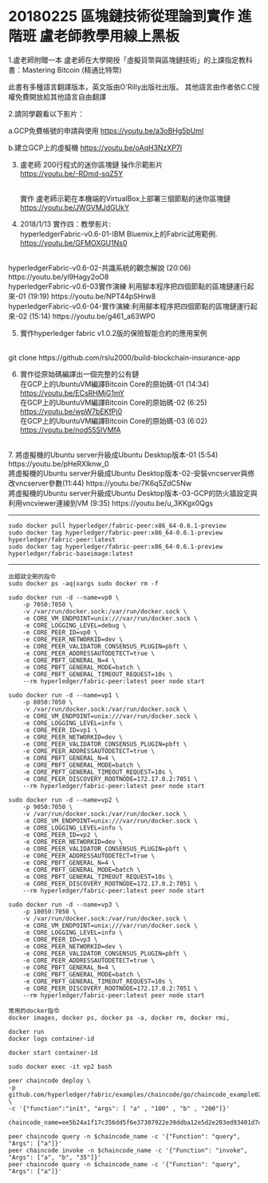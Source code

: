 # 20180225 區塊鏈技術從理論到實作 進階班  盧老師教學用線上黑板

1.盧老師附贈一本 盧老師在大學開授「虛擬貨幣與區塊鏈技術」的上課指定教科書：Mastering 
Bitcoin (精通比特幣)

此書有多種語言翻譯版本，英文版由O'Rilly出版社出版。 其他語言由作者依C.C授權免費開放給其他語言自由翻譯


2.請同學觀看以下影片：

 a.GCP免費帳號的申請與使用 https://youtu.be/a3oBHg5bUmI

 b.建立GCP上的虛擬機  https://youtu.be/oAqH3NzXP7I

3. 盧老師 200行程式的迷你區塊鏈 操作示範影片<br>
    https://youtu.be/-RDmd-sqZ5Y

    <br>實作 盧老師示範在本機端的VirtualBox上部署三個節點的迷你區塊鏈<br>
    https://youtu.be/JWGVMJdGUkY

4. 2018/1/13 實作四：教學影片:<br>
hyperledgerFabric-v0.6-01-IBM Bluemix上的Fabric試用範例. https://youtu.be/GFMOXGU1Ns0
<br>
hyperledgerFabric-v0.6-02-共識系統的觀念解說 (20:06) https://youtu.be/yl9Hagy2oO8
<br>
hyperledgerFabric-v0.6-03實作演練 利用腳本程序把四個節點的區塊鏈運行起來-01 (19:19) 
https://youtu.be/NPT44pSHrw8
<br>
hyperledgerFabric-v0.6-04-實作演練:利用腳本程序把四個節點的區塊鏈運行起來-02 (15:14) 
https://youtu.be/g461_a63WP0
<br>

5. 實作hyperledger fabric v1.0.2版的保險智能合約的應用案例
<br>
git clone https://github.com/rslu2000/build-blockchain-insurance-app


6.  實作從原始碼編譯出一個完整的公有鏈<br>
在GCP上的UbuntuVM編譯Bitcoin Core的原始碼-01 (14:34) https://youtu.be/ECsRHMjG1mY <br>
在GCP上的UbuntuVM編譯Bitcoin Core的原始碼-02 (6:25) https://youtu.be/wpW7bEKfPj0  <br>
在GCP上的UbuntuVM編譯Bitcoin Core的原始碼-03 (6:02) https://youtu.be/nod55SIVMfA  <br>
<br>
7. 將虛擬機的Ubuntu server升級成Ubuntu Desktop版本-01 (5:54) https://youtu.be/pHeRXlknw_0 <br>
將虛擬機的Ubuntu server升級成Ubuntu Desktop版本-02-安裝vncserver與修改vncserver參數(11:44) 
https://youtu.be/7K6q5ZdC5Nw  <br>
將虛擬機的Ubuntu server升級成Ubuntu Desktop版本-03-GCP的防火牆設定與利用vncviewer連線到VM  (9:35)   
https://youtu.be/u_3KKgx0Qgs <br>


---------------------------------------------------------------
```
sudo docker pull hyperledger/fabric-peer:x86_64-0.6.1-preview
sudo docker tag hyperledger/fabric-peer:x86_64-0.6.1-preview hyperledger/fabric-peer:latest     
sudo docker tag hyperledger/fabric-peer:x86_64-0.6.1-preview hyperledger/fabric-baseimage:latest
```
--------------------------------------------------------------

```
出錯就全刪的指令
sudo docker ps -aq|xargs sudo docker rm -f
```

```
sudo docker run -d --name=vp0 \
    -p 7050:7050 \
    -v /var/run/docker.sock:/var/run/docker.sock \
    -e CORE_VM_ENDPOINT=unix:///var/run/docker.sock \
    -e CORE_LOGGING_LEVEL=debug \
    -e CORE_PEER_ID=vp0 \
    -e CORE_PEER_NETWORKID=dev \
    -e CORE_PEER_VALIDATOR_CONSENSUS_PLUGIN=pbft \
    -e CORE_PEER_ADDRESSAUTODETECT=true \
    -e CORE_PBFT_GENERAL_N=4 \
    -e CORE_PBFT_GENERAL_MODE=batch \
    -e CORE_PBFT_GENERAL_TIMEOUT_REQUEST=10s \
    --rm hyperledger/fabric-peer:latest peer node start

sudo docker run -d --name=vp1 \
    -p 8050:7050 \
    -v /var/run/docker.sock:/var/run/docker.sock \
    -e CORE_VM_ENDPOINT=unix:///var/run/docker.sock \
    -e CORE_LOGGING_LEVEL=info \
    -e CORE_PEER_ID=vp1 \
    -e CORE_PEER_NETWORKID=dev \
    -e CORE_PEER_VALIDATOR_CONSENSUS_PLUGIN=pbft \
    -e CORE_PEER_ADDRESSAUTODETECT=true \
    -e CORE_PBFT_GENERAL_N=4 \
    -e CORE_PBFT_GENERAL_MODE=batch \
    -e CORE_PBFT_GENERAL_TIMEOUT_REQUEST=10s \
    -e CORE_PEER_DISCOVERY_ROOTNODE=172.17.0.2:7051 \
    --rm hyperledger/fabric-peer:latest peer node start

sudo docker run -d --name=vp2 \
    -p 9050:7050 \
    -v /var/run/docker.sock:/var/run/docker.sock \
    -e CORE_VM_ENDPOINT=unix:///var/run/docker.sock \
    -e CORE_LOGGING_LEVEL=info \
    -e CORE_PEER_ID=vp2 \
    -e CORE_PEER_NETWORKID=dev \
    -e CORE_PEER_VALIDATOR_CONSENSUS_PLUGIN=pbft \
    -e CORE_PEER_ADDRESSAUTODETECT=true \
    -e CORE_PBFT_GENERAL_N=4 \
    -e CORE_PBFT_GENERAL_MODE=batch \
    -e CORE_PBFT_GENERAL_TIMEOUT_REQUEST=10s \
    -e CORE_PEER_DISCOVERY_ROOTNODE=172.17.0.2:7051 \
    --rm hyperledger/fabric-peer:latest peer node start

sudo docker run -d --name=vp3 \
    -p 10050:7050 \
    -v /var/run/docker.sock:/var/run/docker.sock \
    -e CORE_VM_ENDPOINT=unix:///var/run/docker.sock \
    -e CORE_LOGGING_LEVEL=info \
    -e CORE_PEER_ID=vp3 \
    -e CORE_PEER_NETWORKID=dev \
    -e CORE_PEER_VALIDATOR_CONSENSUS_PLUGIN=pbft \
    -e CORE_PEER_ADDRESSAUTODETECT=true \
    -e CORE_PBFT_GENERAL_N=4 \
    -e CORE_PBFT_GENERAL_MODE=batch \
    -e CORE_PBFT_GENERAL_TIMEOUT_REQUEST=10s \
    -e CORE_PEER_DISCOVERY_ROOTNODE=172.17.0.2:7051 \
    --rm hyperledger/fabric-peer:latest peer node start
```
```
常用的docker指令
docker images, docker ps, docker ps -a, docker rm, docker rmi,

docker run 
docker logs container-id

docker start container-id

sudo docker exec -it vp2 bash

peer chaincode deploy \
-p github.com/hyperledger/fabric/examples/chaincode/go/chaincode_example02 \
-c '{"function":"init", "args": [ "a" , "100" , "b" , "200"]}'

chaincode_name=ee5b24a1f17c356dd5f6e37307922e39ddba12e5d2e203ed93401d7d05eb0dd194fb9070549c5dc31eb63f4e654dbd5a1d86cbb30c48e3ab1812590cd0f78539

peer chaincode query -n $chaincode_name -c '{"Function": "query", "Args": ["a"]}'
peer chaincode invoke -n $chaincode_name -c '{"Function": "invoke", "Args": ["a", "b", "35"]}'
peer chaincode query -n $chaincode_name -c '{"Function": "query", "Args": ["a"]}'

```
